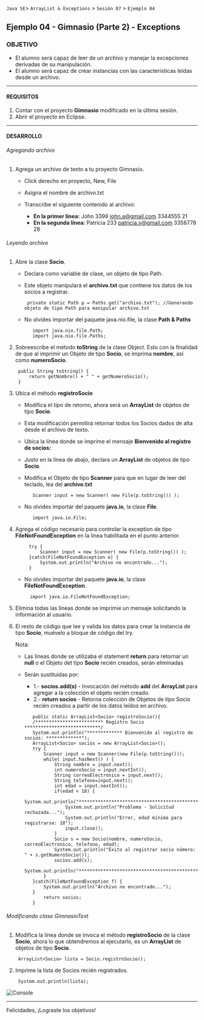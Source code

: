 
`Java SE`> `ArrayList & Exceptions` > `Sesión 07` > `Ejemplo 04`

## Ejemplo 04 - Gimnasio (Parte 2) - Exceptions

### OBJETIVO

- El alumno será capaz de leer de un archivo y manejar la excepciones derivadas de su manipulación.
- El alumno será capaz de crear instancias con las características leídas desde un archivo.

<hr>

#### REQUISITOS

1. Contar con el proyecto <b>Gimnasio</b> modificado en la última sesión.
2. Abrir el proyecto en Eclipse.

<hr>

#### DESARROLLO

###### Agregando archivo

1. Agrega un archivo de texto a tu proyecto Gimnasio.

	- Click derecho en proyecto, New, File
	- Asigna el nombre de archivo.txt
	- Transcribe el siguiente contenido al archivo:
	 
	  - <b>En la primer línea:</b> John 3399 john.a@gmail.com 3344555 21
	  - <b>En la segunda línea:</b> Patricia 233 patricia.y@gmail.com 3356778 28								 
###### Leyendo archivo

1. Abre la clase <b>Socio</b>.

   - Declara como variable de clase, un objeto de tipo Path.
   - Este objeto manipulará el <b>archivo.txt</b> que contiene los datos de los socios a registrar.
   
	      private static Path p = Paths.get("archivo.txt"); //Generando objeto de tipo Path para manipular archivo.txt
        
   - No olvides importar del paquete java.nio.file, la clase <b>Path & Paths</b>
   
       		import java.nio.file.Path;
       		import java.nio.file.Paths;


2. Sobreescribe el método <b>toString</b> de la clase Object. Esto con la finalidad de que al imprimir un Objeto de tipo <b>Socio</b>, se imprima <b>nombre</b>, así como <b>numeroSocio</b>.

		public String toString() {
			return getNombre() + " " + getNumeroSocio();
		}
		
3. Ubica el método <b>registroSocio</b>

   - Modifica el tipo de retorno, ahora será un <b>ArrayList</b> de objetos de tipo <b>Socio</b>.
   
   	- Esta modificación permitirá retornar todos los Socios dados de alta desde el archivo de texto.
	
   - Ubica la línea donde se imprime el mensaje <b>Bienvenido al registro de socios: </b>
   - Justo en la línea de abajo, declara un  <b>ArrayList</b> de objetos de tipo <b>Socio</b>.
   - Modifica el Objeto de tipo <b>Scanner</b> para que en lugar de leer del teclado, lea del <b>archivo.txt</b>
   		  
		    Scanner input = new Scanner( new File(p.toString()) );

   - No olvides importar del paquete <b>java.io</b>, la clase <b>File</b>. 
   
        	import java.io.File;        
        
3. Agrega el código necesario para controlar la exception de tipo <b>FileNotFoundException</b> en la línea habilitada en el punto anterior.

    		try {
			    Scanner input = new Scanner( new File(p.toString()) );
		    }catch(FileNotFoundException e) {
			    System.out.println("Archivo no encontrado...");
		    }
        
    - No olvides importar del paquete <b>java.io</b>, la clase <b>FileNotFoundException</b>.
    
        	import java.io.FileNotFoundException;
                
4. Elimina todas las líneas donde se imprimie un mensaje solicitando la información al usuario.
                        
5. El resto de código que lee y valida los datos para crear la instancia de tipo <b>Socio</b>, muévelo a bloque de código del try.
   
   Nota: 
   
   - Las líneas donde se utilizaba el statement <b>return</b> para retornar un <b>null</b> o el Objeto det tipo <b>Socio</b> recién creados, serán eliminadas
   
   - Serán sustituidas por:
      <ul>
      	<li> 1.- <b>socios.add(s)</b> - Invocación del método <b>add</b> del <b>ArrayList</b> para agregar a la colección el objeto recién creado.
      	<li> 2.- <b>return socios</b> - Retorna colección de Objetos de tipo Socio recién creados a partir de los datos leídos en archivo.
      </ul>


       		public static ArrayList<Socio> registroSocio(){
			/************************* Registro Socio ****************************/		
			System.out.println("************* Bienvenido al registro de socios: *************");
			ArrayList<Socio> socios = new ArrayList<Socio>();
			try {
				Scanner input = new Scanner(new File(p.toString()));
				while( input.hasNext() ) {
					String nombre = input.next();
					int numeroSocio = input.nextInt();
					String correoElectronico = input.next();
					String telefono=input.next();
					int edad = input.nextInt();
					if(edad < 18) {
					System.out.println("************************************************************");
						System.out.println("Problema - Solicitud rechazada...");
						System.out.println("Error, edad mínima para registrarse: 18");
						input.close();
					}
					Socio s = new Socio(nombre, numeroSocio, correoElectronico, telefono, edad);
					System.out.println("Éxito al registrar socio número: " + s.getNumeroSocio());
					socios.add(s);
					System.out.println("************************************************************");
				}
			}catch(FileNotFoundException f) {
				System.out.println("Archivo no encontrado...");
			}
				return socios;
			}
 
###### Modificando clase GimnasioTest 

1. Modifica la línea donde se invoca el método <b>registroSocio</b> de la clase <b>Socio</b>, ahora lo que obtendremos al ejecutarlo, es un <b>ArrayList</b> de objetos de tipo <b>Socio</b>.

		ArrayList<Socio> lista = Socio.registroSocio(); 
		
2. Imprime la lista de Socios recién registrados.

		System.out.println(lista);

![Console](https://user-images.githubusercontent.com/56565204/68062667-6555d880-fcd1-11e9-8f6a-7464a71eb896.png)

<hr>

Felicidades, ¡Lograste los objetivos!
